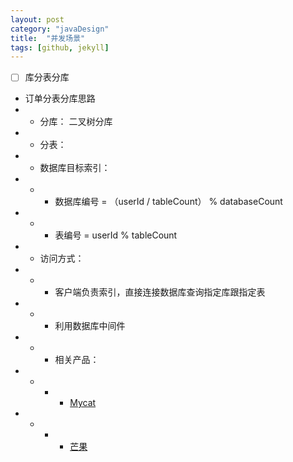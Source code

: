 ```yaml
---
layout: post
category: "javaDesign"
title:  "并发场景"
tags: [github, jekyll]
---
```

- [ ] 	库分表分库

- 订单分表分库思路 
- - 分库： 二叉树分库
- - 分表：
- - 数据库目标索引：   
- - - 数据库编号 = （userId / tableCount） % databaseCount    
- - - 表编号 = userId % tableCount
- - 访问方式：
- - - 客户端负责索引，直接连接数据库查询指定库跟指定表
- - - 利用数据库中间件 
- - - 相关产品：
- - - - [Mycat](http://www.mycat.io/)
- - - - [芒果](https://github.com/jfaster/mango)


